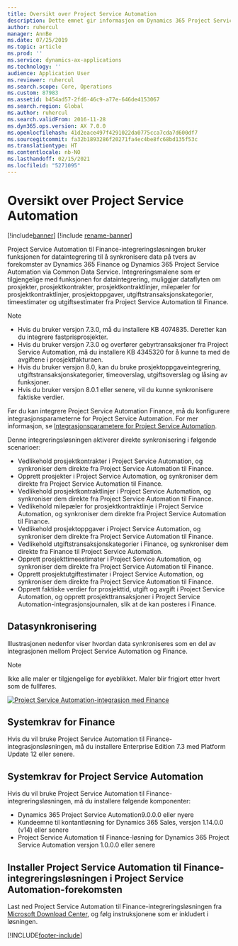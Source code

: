 ```yaml
---
title: Oversikt over Project Service Automation
description: Dette emnet gir informasjon om Dynamics 365 Project Service Automation til Dynamics 365 Finance-integreringsløsningen.
author: ruhercul
manager: AnnBe
ms.date: 07/25/2019
ms.topic: article
ms.prod: ''
ms.service: dynamics-ax-applications
ms.technology: ''
audience: Application User
ms.reviewer: ruhercul
ms.search.scope: Core, Operations
ms.custom: 87983
ms.assetid: b454ad57-2fd6-46c9-a77e-646de4153067
ms.search.region: Global
ms.author: ruhercul
ms.search.validFrom: 2016-11-28
ms.dyn365.ops.version: AX 7.0.0
ms.openlocfilehash: 41d2eace497f4291022da0775cca7cda7d600df7
ms.sourcegitcommit: fa32b1893286f20271fa4ec4be8fc68bd135f53c
ms.translationtype: HT
ms.contentlocale: nb-NO
ms.lasthandoff: 02/15/2021
ms.locfileid: "5271095"
---
```

# <a name="project-service-automation-overview"></a>Oversikt over Project Service Automation

[!include[banner](../includes/banner.md)]
[!include [rename-banner](~/includes/cc-data-platform-banner.md)]

Project Service Automation til Finance-integreringsløsningen bruker funksjonen for dataintegrering til å synkronisere data på tvers av forekomster av Dynamics 365 Finance og Dynamics 365 Project Service Automation via Common Data Service. Integreringsmalene som er tilgjengelige med funksjonen for dataintegrering, muliggjør dataflyten om prosjekter, prosjektkontrakter, prosjektkontraktlinjer, milepæler for prosjektkontraktlinjer, prosjektoppgaver, utgiftstransaksjonskategorier, timeestimater og utgiftsestimater fra Project Service Automation til Finance.

> [!NOTE]
> - Hvis du bruker versjon 7.3.0, må du installere KB 4074835. Deretter kan du integrere fastprisprosjekter.
> - Hvis du bruker versjon 7.3.0 og overfører gebyrtransaksjoner fra Project Service Automation, må du installere KB 4345320 for å kunne ta med de avgiftene i prosjektfakturaen.
> - Hvis du bruker versjon 8.0, kan du bruke prosjektoppgaveintegrering, utgiftstransaksjonskategorier, timeoverslag, utgiftsoverslag og låsing av funksjoner.
> - Hvis du bruker versjon 8.0.1 eller senere, vil du kunne synkronisere faktiske verdier.

Før du kan integrere Project Service Automation Finance, må du konfigurere integrasjonsparameterne for Project Service Automation. For mer informasjon, se [Integrasjonsparametere for Project Service Automation](PSA-parameters.md).

Denne integreringsløsningen aktiverer direkte synkronisering i følgende scenarioer:

- Vedlikehold prosjektkontrakter i Project Service Automation, og synkroniser dem direkte fra Project Service Automation til Finance.
- Opprett prosjekter i Project Service Automation, og synkroniser dem direkte fra Project Service Automation til Finance.
- Vedlikehold prosjektkontraktlinjer i Project Service Automation, og synkroniser dem direkte fra Project Service Automation til Finance.
- Vedlikehold milepæler for prosjektkontraktlinje i Project Service Automation, og synkroniser dem direkte fra Project Service Automation til Finance.
- Vedlikehold prosjektoppgaver i Project Service Automation, og synkroniser dem direkte fra Project Service Automation til Finance.
- Vedlikehold utgiftstransaksjonskategorier i Finance, og synkroniser dem direkte fra Finance til Project Service Automation.
- Opprett prosjekttimeestimater i Project Service Automation, og synkroniser dem direkte fra Project Service Automation til Finance.
- Opprett prosjektutgiftestimater i Project Service Automation, og synkroniser dem direkte fra Project Service Automation til Finance.
- Opprett faktiske verdier for prosjekttid, utgift og avgift i Project Service Automation, og opprett prosjekttransaksjoner i Project Service Automation-integrasjonsjournalen, slik at de kan posteres i Finance.

## <a name="data-synchronization"></a>Datasynkronisering

Illustrasjonen nedenfor viser hvordan data synkroniseres som en del av integrasjonen mellom Project Service Automation og Finance.

> [!NOTE]
> Ikke alle maler er tilgjengelige for øyeblikket. Maler blir frigjort etter hvert som de fullføres.

[![Project Service Automation-integrasjon med Finance](./media/PSA-integration.png)](./media/PSA-integration.png)

## <a name="system-requirements-for-finance"></a>Systemkrav for Finance

Hvis du vil bruke Project Service Automation til Finance-integrasjonsløsningen, må du installere Enterprise Edition 7.3 med Platform Update 12 eller senere.

## <a name="system-requirements-for-project-service-automation"></a>Systemkrav for Project Service Automation

Hvis du vil bruke Project Service Automation til Finance-integreringsløsningen, må du installere følgende komponenter:

- Dynamics 365 Project Service Automation9.0.0.0 eller nyere
- Kundeemne til kontantløsning for Dynamics 365 Sales, versjon 1.14.0.0 (v14) eller senere
- Project Service Automation til Finance-løsning for Dynamics 365 Project Service Automation versjon 1.0.0.0 eller senere

## <a name="install-the-project-service-automation-to-finance-integration-solution-in-your-project-service-automation-instance"></a>Installer Project Service Automation til Finance-integreringsløsningen i Project Service Automation-forekomsten

Last ned Project Service Automation til Finance-integreringsløsningen fra [Microsoft Download Center](https://www.microsoft.com/download/details.aspx?id=57016), og følg instruksjonene som er inkludert i løsningen.


[!INCLUDE[footer-include](../includes/footer-banner.md)]